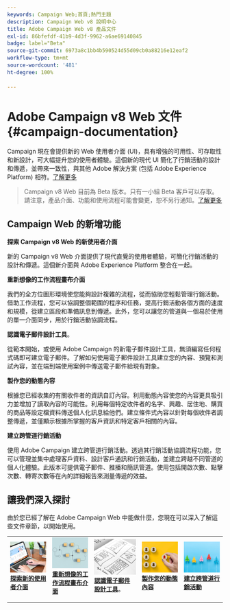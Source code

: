 ```yaml
---
keywords: Campaign Web;首頁;熱門主題
description: Campaign Web v8 說明中心
title: Adobe Campaign Web v8 產品文件
exl-id: 86bfefdf-41b9-4d3f-9962-a6ae69140845
badge: label="Beta"
source-git-commit: 6973a8c1bb4b590524d55d09cb0a88216e12eaf2
workflow-type: tm+mt
source-wordcount: '481'
ht-degree: 100%

---
```


# Adobe Campaign v8 Web 文件 {#campaign-documentation}

<!--![](assets/do-not-localize/banner-documentationv8.png)-->

Campaign 現在會提供新的 Web 使用者介面 (UI)，具有增強的可用性、可存取性和新設計，可大幅提升您的使用者體驗。這個新的現代 UI 簡化了行銷活動的設計和傳遞，並帶來一致性，與其他 Adobe 解決方案 (包括 Adobe Experience Platform) 相符。[了解更多](get-started/get-started.md)

>Campaign v8 Web 目前為 Beta 版本。只有一小組 Beta 客戶可以存取。請注意，產品介面、功能和使用流程可能會變更，恕不另行通知。[了解更多](rn/whats-new.md)

## Campaign Web 的新增功能

**探索 Campaign v8 Web 的新使用者介面**

新的 Campaign v8 Web 介面提供了現代直覺的使用者體驗，可簡化行銷活動的設計和傳遞。這個新介面與 Adobe Experience Platform 整合在一起。

**重新想像的工作流程畫布介面**

我們的全方位圖形環境使您能夠設計複雜的流程，從而協助您輕鬆管理行銷活動。借助工作流程，您可以協調整個範圍的程序和任務，提高行銷活動各個方面的速度和規模，從建立區段和準備訊息到傳遞。此外，您可以讓您的管道與一個易於使用的單一介面同步，用於行銷活動協調流程。

**認識電子郵件設計工具**。

從範本開始，或使用 Adob&#x200B;&#x200B;e Campaign 的新電子郵件設計工具，無須編寫任何程式碼即可建立電子郵件。了解如何使用電子郵件設計工具建立您的內容、預覽和測試內容，並在端到端使用案例中傳送電子郵件給現有對象。

**製作您的動態內容** 

根據您已經收集的有關收件者的資訊自訂內容。利用動態內容使您的內容更具吸引力並增加了讀取內容的可能性。利用每個特定收件者的名字、興趣、居住地、購買的商品等設定檔資料傳送個人化訊息給他們。建立條件式內容以針對每個收件者調整傳遞，並僅顯示根據所掌握的客戶資訊和特定客戶相關的內容。

**建立跨管道行銷活動**

使用 Adob&#x200B;&#x200B;e Campaign 建立跨管道行銷活動。透過其行銷活動協調流程功能，您可以管理並集中處理客戶資料、設計客戶通訊和行銷活動，並建立跨越不同管道的個人化體驗。此版本可提供電子郵件、推播和簡訊管道。使用包括開啟次數、點擊次數、轉寄次數等在內的詳細報告來測量傳遞的效益。

## 讓我們深入探討

由於您已經了解在 Adobe Campaign Web 中能做什麼，您現在可以深入了解這些文件章節，以開始使用。

<table style="table-layout:fixed"><tr style="border: 0;">
<td>
<a href="get-started/user-interface.md">
<img alt="新 UI" src="assets/do-not-localize/menu-ui.jpeg">
</a>
<div><a href="get-started/user-interface.md"><strong>探索新的使用者介面</strong>
</div>
<p>
</td>
<td>
<a href="workflows/gs-workflows.md">
<img alt="驗證" src="assets/do-not-localize/menu-workflows.jpeg">
</a>
<div>
<a href="workflows/gs-workflows.md"><strong>重新想像的工作流程畫布介面</strong></a>
</div>
<p>
</td>
<td>
<a href="content/get-started-email-designer.md">
<img alt="不常使用" src="assets/do-not-localize/menu-design.jpg">
</a>
<div>
<a href="content/get-started-email-designer.md"><strong>認識電子郵件設計工具</strong></a>。
</div>
<p></td>
<td>
<a href="personalization/gs-personalization.md">
<img alt="對象" src="assets/do-not-localize/menu-dynamic.jpg">
</a>
<div>
<a href="personalization/gs-personalization.md"><strong>製作您的動態內容</strong></a> 
</div>
<p>
</td>
<td>
<a href="campaigns/gs-campaigns.md">
<img alt="驗證" src="assets/do-not-localize/menu-campaign.jpeg">
</a>
<div>
<a href="campaigns/gs-campaigns.md"><strong>建立跨管道行銷活動</strong></a>
</div>
<p>
</td>
</tr></table>

<!--
<table style="table-layout:fixed">
<tr style="border: 0;"><td width="30%"><a href="get-started/user-interface.md">
<img alt="new UI" src="assets/do-not-localize/menu-ui.jpeg" width="150px">
</a></td><td>Discover Campaign Web new user interface, latest improvements, key capabilities. Learn how to use them to build cross-channel campaigns for your audiences. With its user-friendly features, Campaign helps you streamline personalized cross-channel campaign creation process, drive results, and gain a competitive edge.</td></tr>
<tr style="border: 0;"><td width="30%"><a href="get-started/user-interface.md">
<img alt="new UI" src="assets/do-not-localize/menu-workflows.jpeg" width="150px">
</a></td><td>Our comprehensive graphical canvas makes it easy for you to design processes such as segmentation, campaign execution, and more. With this advanced tool at your fingertips, you can streamline your workflow and elevate your campaigns.</td></tr>
<tr style="border: 0;"><td width="30%"><a href="get-started/user-interface.md">
<img alt="new UI" src="assets/do-not-localize/menu-design.jpg" width="150px">
</a></td><td>Start from a template, or use Adobe Campaign's new Email Designer to create emails without having to write a single line of code. Learn how to use the Email Designer to create your content, preview and test it, and send an email to an existing audience in an end-to-end use case.</td></tr>
<tr style="border: 0;"><td width="30%"><a href="get-started/user-interface.md">
<img alt="new UI" src="assets/do-not-localize/menu-dynamic.jpg" width="150px">
</a></td><td>Create conditional content to define dynamic personalization based on the recipient's profile, automatically replacing text blocks and images when certain conditions are met. This feature can take your campaigns to new heights and deliver highly targeted, personalized experiences to your audience</td></tr>
<tr style="border: 0;"><td width="30%"><a href="get-started/user-interface.md">
<img alt="new UI" src="assets/do-not-localize/menu-campaign.jpeg" width="150px">
</a></td><td>Adobe Campaign capabilities help you manage centralized customer data, design customer communications and campaigns, and create personalized experiences across different channels: Email, Push and SMS.</td></tr>
</table>
-->









